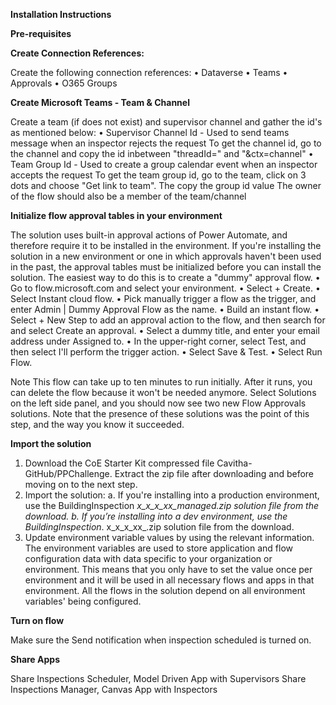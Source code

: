 **Installation Instructions**

**Pre-requisites**

**Create Connection References:**

Create the following connection references:
•	Dataverse
•	Teams
•	Approvals
•	O365 Groups

**Create Microsoft Teams - Team & Channel**

Create a team (if does not exist) and supervisor channel and gather the id's  as mentioned below:
•	Supervisor Channel Id - Used to send teams message when an inspector rejects the request To get the channel id, go to the channel and copy the id inbetween "threadId=" and "&ctx=channel"
•	Team Group Id - Used to create a group calendar event when an inspector accepts the request To get the team group id, go to the team, click on 3 dots and choose "Get link to team". The copy the group id value
The owner of the flow should also be a member of the team/channel

**Initialize flow approval tables in your environment**

The solution uses built-in approval actions of Power Automate, and therefore require it to be installed in the environment.
If you're installing the solution in a new environment or one in which approvals haven't been used in the past, the approval tables must be initialized before you can install the solution. The easiest way to do this is to create a "dummy" approval flow.
•	Go to flow.microsoft.com and select your environment.
•	Select + Create.
•	Select Instant cloud flow.
•	Pick manually trigger a flow as the trigger, and enter Admin | Dummy Approval Flow as the name.
•	Build an instant flow.
•	Select + New Step to add an approval action to the flow, and then search for and select Create an approval.
•	Select a dummy title, and enter your email address under Assigned to.
•	In the upper-right corner, select Test, and then select I'll perform the trigger action.
•	Select Save & Test.
•	Select Run Flow.

Note
This flow can take up to ten minutes to run initially. After it runs, you can delete the flow because it won't be needed anymore.
Select Solutions on the left side panel, and you should now see two new Flow Approvals solutions. Note that the presence of these solutions was the point of this step, and the way you know it succeeded.

**Import the solution**

1.	Download the CoE Starter Kit compressed file Cavitha-GitHub/PPChallenge. Extract the zip file after downloading and before moving on to the next step. 
2.	Import the solution:
a.	If you're installing into a production environment, use the BuildingInspection _x_x_x_xx_managed.zip solution file from the download.
b.	If you’re installing into a dev environment, use the BuildingInspection_. x_x_x_xx_.zip solution file from the download.
3.	Update environment variable values by using the relevant information. The environment variables are used to store application and flow configuration data with data specific to your organization or environment. This means that you only have to set the value once per environment and it will be used in all necessary flows and apps in that environment. All the flows in the solution depend on all environment variables' being configured.

**Turn on flow**

Make sure the Send notification when inspection scheduled is turned on.

**Share Apps**

Share Inspections Scheduler, Model Driven App with Supervisors
Share Inspections Manager, Canvas App with Inspectors
